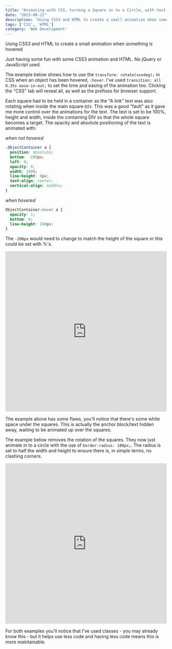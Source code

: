 ```yaml
---
title: "Animating with CSS, turning a Square in to a Circle, with text."
date: "2013-08-22"
description: 'Using CSS3 and HTML to create a small animation when something is hovered'
tags: ['CSS', 'HTML']
category: 'Web Development'
---
```


<p class="introduction">Using CSS3 and HTML to create a small animation when something is hovered</p>

Just having some fun with some CSS3 animation and HTML. No jQuery or JavaScript used.

The example below shows how to use the `transform: rotate(xxxdeg);` in CSS when an object has been hovered, `:hover`. I've used `transition: all 0.35s ease-in-out;` to set the time and easing of the animation too. Clicking the "CSS" tab will reveal all, as well as the prefixes for browser support.

Each square had to be held in a container as the "A link" text was also rotating when inside the main square `DIV`. This was a good "fault" as it gave me more control over the animations for the text. The text is set to be 100%, height and width, inside the containing DIV so that the whole square becomes a target. The opacity and absolute positioning of the text is animated with:

_when not hovered_
```css
.ObjectContainer a {
  position: absolute;
  bottom: -200px;
  left: 0;
  opacity: 0;
  width: 100%;
  line-height: 0px;
  text-align: center;
  vertical-align: middle;
}
```

_when hovered_
```css
ObjectContainer:hover a {
  opacity: 1;
  bottom: 0;
  line-height: 200px;
}
```

The `-200px` would need to change to match the height of the square or this could be set with %'s.

<iframe width="100%" height="500" src="https://jsfiddle.net/scriptedpixels/LRUNx/3/embedded/result,html,css" allowfullscreen="allowfullscreen" frameborder="0"></iframe>

The example above has some flaws, you'll notice that there's some white space under the squares. This is actually the anchor block/text hidden away, waiting to be animated up over the squares.

The example below removes the rotation of the squares. They now just animate in to a circle with the use of `border-radius: 100px;`. The radius is set to half the width and height to ensure there is, in simple terms, no clashing corners.

<iframe width="100%" height="500" src="https://jsfiddle.net/scriptedpixels/LRUNx/2/embedded/result,html,css" allowfullscreen="allowfullscreen" frameborder="0"></iframe>

For both examples you'll notice that I've used classes - you may already know this - but it helps use less code and having less code means this is more maintainable.
